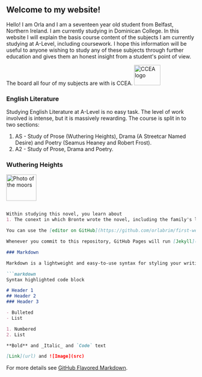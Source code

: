 ## Welcome to my website!

Hello! I am Orla and I am a seventeen year old student from Belfast, Northern Ireland. I am currently studying in Dominican College. In this website I will explain the basis course content of the subjects I am currently studying at A-Level, including coursework. I hope this information will be useful to anyone wishing to study any of these subjects through further education and gives them an honest insight from a student's point of view.

The board all four of my subjects are with is CCEA.
<img src="http://ccea.org.uk/sites/all/themes/ccea_subtheme/logo.png" alt="CCEA logo" width="70" height="54">

### English Literature

Studying English Literature at A-Level is no easy task. The level of work involved is intense, but it is massively rewarding. The course is split in to two sections:

1. AS - Study of Prose (Wuthering Heights), Drama (A Streetcar Named Desire) and Poetry (Seamus Heaney and Robert Frost).
2. A2 - Study of Prose, Drama and Poetry.

### Wuthering Heights
  
<img src="https://static.independent.co.uk/s3fs-public/styles/article_small/public/thumbnails/image/2018/03/29/17/wuth-heights-2.jpg" alt="Photo of the moors" width="80" height="70">

```markdown

Within studying this novel, you learn about
1. The conext in which Bronte wrote the novel, including the family's living conditions, social expectations for women at the time and how she defied the usual romance story for the more gruesome and gothic tale of a deranged family.  

You can use the [editor on GitHub](https://github.com/orlabrim/first-website/edit/master/README.md) to maintain and preview the content for your website in Markdown files.

Whenever you commit to this repository, GitHub Pages will run [Jekyll](https://jekyllrb.com/) to rebuild the pages in your site, from the content in your Markdown files.

### Markdown

Markdown is a lightweight and easy-to-use syntax for styling your writing. It includes conventions for

```markdown
Syntax highlighted code block

# Header 1
## Header 2
### Header 3

- Bulleted
- List

1. Numbered
2. List

**Bold** and _Italic_ and `Code` text

[Link](url) and ![Image](src)
```

For more details see [GitHub Flavored Markdown](https://guides.github.com/features/mastering-markdown/).


